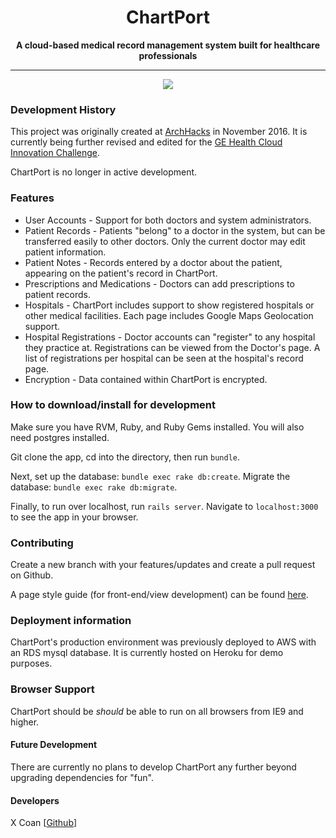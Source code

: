 <h1 align="center">ChartPort</h1>
<p align="center"><b>A cloud-based medical record management system built for healthcare professionals </b></p>
<hr>
<p align="center"> <img src="https://challengepost-s3-challengepost.netdna-ssl.com/photos/production/software_photos/000/483/355/datas/gallery.jpg" /> </p>

### Development History
This project was originally created at [ArchHacks](http://archhacks.io/) in November 2016.
It is currently being further revised and edited for the [GE Health Cloud Innovation Challenge](http://gehealthcloud.devpost.com).

ChartPort is no longer in active development.

### Features
* User Accounts - Support for both doctors and system administrators.
* Patient Records - Patients "belong" to a doctor in the system, but can be transferred easily to other doctors.  Only the current doctor may edit patient information.
* Patient Notes - Records entered by a doctor about the patient, appearing on the patient's record in ChartPort.
* Prescriptions and Medications - Doctors can add prescriptions to patient records.
* Hospitals - ChartPort includes support to show registered hospitals or other medical facilities.  Each page includes Google Maps Geolocation support.
* Hospital Registrations - Doctor accounts can "register" to any hospital they practice at.  Registrations can be viewed from the Doctor's page.  A list of registrations per hospital can be seen at the hospital's record page.
* Encryption - Data contained within ChartPort is encrypted.

### How to download/install for development
Make sure you have RVM, Ruby, and Ruby Gems installed.
You will also need postgres installed.

Git clone the app, cd into the directory, then run `bundle`.

Next, set up the database: `bundle exec rake db:create`.
Migrate the database: `bundle exec rake db:migrate`.

Finally, to run over localhost, run `rails server`.
Navigate to `localhost:3000` to see the app in your browser.

### Contributing
Create a new branch with your features/updates and create a pull request on Github.

A page style guide (for front-end/view development) can be found [here](/app/views/readme.md).

### Deployment information
ChartPort's production environment was previously deployed to AWS with an RDS mysql database.
It is currently hosted on Heroku for demo purposes.

### Browser Support
ChartPort should be _should_ be able to run on all browsers from IE9 and higher.

#### Future Development
There are currently no plans to develop ChartPort any further beyond upgrading dependencies for "fun".

#### Developers
X Coan [[Github](http://github.com/xcoan)]
